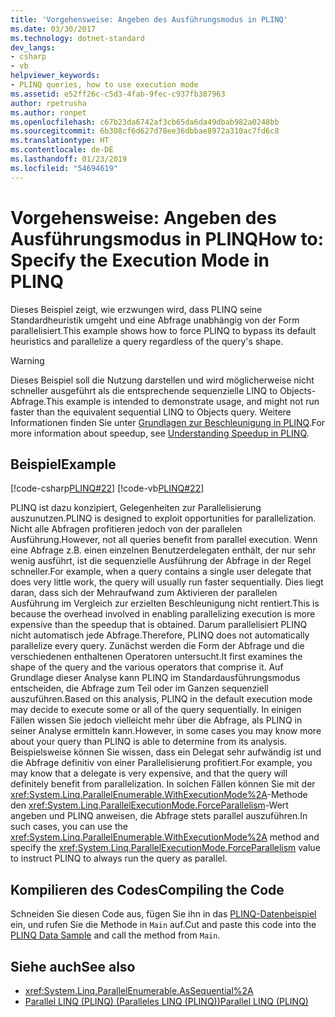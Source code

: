```yaml
---
title: 'Vorgehensweise: Angeben des Ausführungsmodus in PLINQ'
ms.date: 03/30/2017
ms.technology: dotnet-standard
dev_langs:
- csharp
- vb
helpviewer_keywords:
- PLINQ queries, how to use execution mode
ms.assetid: e52ff26c-c5d3-4fab-9fec-c937fb387963
author: rpetrusha
ms.author: ronpet
ms.openlocfilehash: c67b23da6742af3cb65da6da49dbab982a0248bb
ms.sourcegitcommit: 6b308cf6d627d78ee36dbbae8972a310ac7fd6c8
ms.translationtype: HT
ms.contentlocale: de-DE
ms.lasthandoff: 01/23/2019
ms.locfileid: "54694619"
---
```

# <a name="how-to-specify-the-execution-mode-in-plinq"></a><span data-ttu-id="6fdd9-102">Vorgehensweise: Angeben des Ausführungsmodus in PLINQ</span><span class="sxs-lookup"><span data-stu-id="6fdd9-102">How to: Specify the Execution Mode in PLINQ</span></span>
<span data-ttu-id="6fdd9-103">Dieses Beispiel zeigt, wie erzwungen wird, dass PLINQ seine Standardheuristik umgeht und eine Abfrage unabhängig von der Form parallelisiert.</span><span class="sxs-lookup"><span data-stu-id="6fdd9-103">This example shows how to force PLINQ to bypass its default heuristics and parallelize a query regardless of the query's shape.</span></span>  
  
> [!WARNING]
>  <span data-ttu-id="6fdd9-104">Dieses Beispiel soll die Nutzung darstellen und wird möglicherweise nicht schneller ausgeführt als die entsprechende sequenzielle LINQ to Objects-Abfrage.</span><span class="sxs-lookup"><span data-stu-id="6fdd9-104">This example is intended to demonstrate usage, and might not run faster than the equivalent sequential LINQ to Objects query.</span></span> <span data-ttu-id="6fdd9-105">Weitere Informationen finden Sie unter [Grundlagen zur Beschleunigung in PLINQ](../../../docs/standard/parallel-programming/understanding-speedup-in-plinq.md).</span><span class="sxs-lookup"><span data-stu-id="6fdd9-105">For more information about speedup, see [Understanding Speedup in PLINQ](../../../docs/standard/parallel-programming/understanding-speedup-in-plinq.md).</span></span>  
  
## <a name="example"></a><span data-ttu-id="6fdd9-106">Beispiel</span><span class="sxs-lookup"><span data-stu-id="6fdd9-106">Example</span></span>  
 [!code-csharp[PLINQ#22](../../../samples/snippets/csharp/VS_Snippets_Misc/plinq/cs/plinqsamples.cs#22)]
 [!code-vb[PLINQ#22](../../../samples/snippets/visualbasic/VS_Snippets_Misc/plinq/vb/plinqsnippets1.vb#22)]  
  
 <span data-ttu-id="6fdd9-107">PLINQ ist dazu konzipiert, Gelegenheiten zur Parallelisierung auszunutzen.</span><span class="sxs-lookup"><span data-stu-id="6fdd9-107">PLINQ is designed to exploit opportunities for parallelization.</span></span> <span data-ttu-id="6fdd9-108">Nicht alle Abfragen profitieren jedoch von der parallelen Ausführung.</span><span class="sxs-lookup"><span data-stu-id="6fdd9-108">However, not all queries benefit from parallel execution.</span></span> <span data-ttu-id="6fdd9-109">Wenn eine Abfrage z.B. einen einzelnen Benutzerdelegaten enthält, der nur sehr wenig ausführt, ist die sequenzielle Ausführung der Abfrage in der Regel schneller.</span><span class="sxs-lookup"><span data-stu-id="6fdd9-109">For example, when a query contains a single user delegate that does very little work, the query will usually run faster sequentially.</span></span> <span data-ttu-id="6fdd9-110">Dies liegt daran, dass sich der Mehraufwand zum Aktivieren der parallelen Ausführung im Vergleich zur erzielten Beschleunigung nicht rentiert.</span><span class="sxs-lookup"><span data-stu-id="6fdd9-110">This is because the overhead involved in enabling parallelizing execution is more expensive than the speedup that is obtained.</span></span> <span data-ttu-id="6fdd9-111">Darum parallelisiert PLINQ nicht automatisch jede Abfrage.</span><span class="sxs-lookup"><span data-stu-id="6fdd9-111">Therefore, PLINQ does not automatically parallelize every query.</span></span> <span data-ttu-id="6fdd9-112">Zunächst werden die Form der Abfrage und die verschiedenen enthaltenen Operatoren untersucht.</span><span class="sxs-lookup"><span data-stu-id="6fdd9-112">It first examines the shape of the query and the various operators that comprise it.</span></span> <span data-ttu-id="6fdd9-113">Auf Grundlage dieser Analyse kann PLINQ im Standardausführungsmodus entscheiden, die Abfrage zum Teil oder im Ganzen sequenziell auszuführen.</span><span class="sxs-lookup"><span data-stu-id="6fdd9-113">Based on this analysis, PLINQ in the default execution mode may decide to execute some or all of the query sequentially.</span></span> <span data-ttu-id="6fdd9-114">In einigen Fällen wissen Sie jedoch vielleicht mehr über die Abfrage, als PLINQ in seiner Analyse ermitteln kann.</span><span class="sxs-lookup"><span data-stu-id="6fdd9-114">However, in some cases you may know more about your query than PLINQ is able to determine from its analysis.</span></span> <span data-ttu-id="6fdd9-115">Beispielsweise können Sie wissen, dass ein Delegat sehr aufwändig ist und die Abfrage definitiv von einer Parallelisierung profitiert.</span><span class="sxs-lookup"><span data-stu-id="6fdd9-115">For example, you may know that a delegate is very expensive, and that the query will definitely benefit from parallelization.</span></span> <span data-ttu-id="6fdd9-116">In solchen Fällen können Sie mit der <xref:System.Linq.ParallelEnumerable.WithExecutionMode%2A>-Methode den <xref:System.Linq.ParallelExecutionMode.ForceParallelism>-Wert angeben und PLINQ anweisen, die Abfrage stets parallel auszuführen.</span><span class="sxs-lookup"><span data-stu-id="6fdd9-116">In such cases, you can use the <xref:System.Linq.ParallelEnumerable.WithExecutionMode%2A> method and specify the <xref:System.Linq.ParallelExecutionMode.ForceParallelism> value to instruct PLINQ to always run the query as parallel.</span></span>  
  
## <a name="compiling-the-code"></a><span data-ttu-id="6fdd9-117">Kompilieren des Codes</span><span class="sxs-lookup"><span data-stu-id="6fdd9-117">Compiling the Code</span></span>  
 <span data-ttu-id="6fdd9-118">Schneiden Sie diesen Code aus, fügen Sie ihn in das [PLINQ-Datenbeispiel](../../../docs/standard/parallel-programming/plinq-data-sample.md) ein, und rufen Sie die Methode in `Main` auf.</span><span class="sxs-lookup"><span data-stu-id="6fdd9-118">Cut and paste this code into the [PLINQ Data Sample](../../../docs/standard/parallel-programming/plinq-data-sample.md) and call the method from `Main`.</span></span>  
  
## <a name="see-also"></a><span data-ttu-id="6fdd9-119">Siehe auch</span><span class="sxs-lookup"><span data-stu-id="6fdd9-119">See also</span></span>

- <xref:System.Linq.ParallelEnumerable.AsSequential%2A>
- [<span data-ttu-id="6fdd9-120">Parallel LINQ (PLINQ) (Paralleles LINQ (PLINQ))</span><span class="sxs-lookup"><span data-stu-id="6fdd9-120">Parallel LINQ (PLINQ)</span></span>](../../../docs/standard/parallel-programming/parallel-linq-plinq.md)
